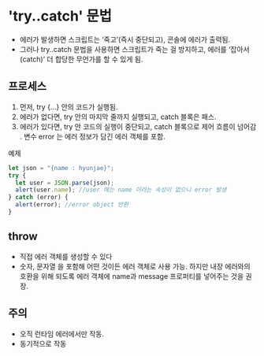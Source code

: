 # 'try..catch' 문법

- 에러가 발생하면 스크립트는 ‘죽고’(즉시 중단되고), 콘솔에 에러가 출력됨.
- 그러나 try..catch 문법을 사용하면 스크립트가 죽는 걸 방지하고, 에러를 ‘잡아서(catch)’ 더 합당한 무언가를 할 수 있게 됨.

## 프로세스

1. 먼저, try {...} 안의 코드가 실행됨.
2. 에러가 없다면, try 안의 마지막 줄까지 실행되고, catch 블록은 패스.
3. 에러가 있다면, try 안 코드의 실행이 중단되고, catch 블록으로 제어 흐름이 넘어감 . 변수 error 는 에러 정보가 담긴 에러 객체를 포함.

예제

```javascript
let json = "{name : hyunjae}";
try {
  let user = JSON.parse(json);
  alert(user.name); //user 에는 name 이라는 속성이 없으니 error 발생
} catch (error) {
  alert(error); //error object 반환
}
```

## throw

- 직접 에러 객체를 생성할 수 있다
- 숫자, 문자열 을 포함해 어떤 것이든 에러 객체로 사용 가능. 하지만 내장 에러와의 호환을 위해 되도록 에러 객체에 name과 message 프로퍼티를 넣어주는 것을 권장.

## 주의

- 오직 런타임 에러에서만 작동.
- 동기적으로 작동
